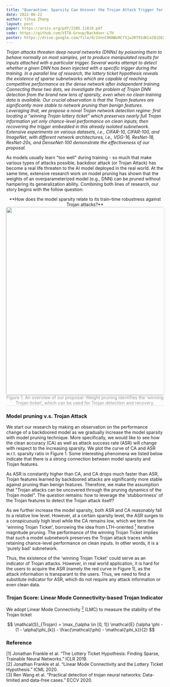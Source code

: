 ```yaml
---
title: "Quarantine: Sparsity Can Uncover the Trojan Attack Trigger for Free"
date: 2022-06-22
author: Yihua Zhang
layout: post
paper: https://arxiv.org/pdf/2205.11819.pdf
code: https://github.com/VITA-Group/Backdoor-LTH
poster: https://drive.google.com/file/d/1VnnC06NBoRCfSjw2RT91dKCeZ8iDEXCY/view?usp=sharing
---
```


_Trojan attacks threaten deep neural networks (DNNs) by poisoning them to behave normally on most samples, yet to produce manipulated results for inputs attached with a particular trigger. Several works attempt to detect whether a given DNN has been injected with a specific trigger during the training. In a parallel line of research, the lottery ticket hypothesis reveals the existence of sparse subnetworks which are capable of reaching competitive performance as the dense network after independent training. Connecting these two dots, we investigate the problem of Trojan DNN detection from the brand new lens of sparsity, even when no clean training data is available. Our crucial observation is that the Trojan features are significantly more stable to network pruning than benign features. Leveraging that, we propose a novel Trojan network detection regime: first locating a “winning Trojan lottery ticket” which preserves nearly full Trojan information yet only chance-level performance on clean inputs; then recovering the trigger embedded in this already isolated subnetwork. Extensive experiments on various datasets, i.e., CIFAR-10, CIFAR-100, and ImageNet, with different network architectures, i.e., VGG-16, ResNet-18, ResNet-20s, and DenseNet-100 demonstrate the effectiveness of our proposal._

As models usually learn "too well" during training - so much that make various types of attacks possible, backdoor attack (or Trojan Attack) has become a real life threaten to the AI model deployed in the real world. At the same time, extensive research work on model pruning has shown that the weights of an overparameterized model (e.g., DNN) can be pruned without hampering its generalization ability. Combining both lines of research, our story begins with the follow question:

<center>
**How does the model sparsity relate to its train-time robustness against Trojan attacks?**
</center>

<center>
    <img style="border-radius: 0.3125em;
    box-shadow: 0 2px 4px 0 rgba(34,36,38,.12),0 2px 10px 0 rgba(34,36,38,.08);" 
    src="{{ site.url }}{{ site.baseurl }}/images/postpic/backdoor_cvpr22/overview.png" width="600">
    <br>
    <div style="color:orange; border-bottom: 1px solid #d9d9d9;
    display: inline-block;
    color: #999; font-size:18px；
    padding: 2px;">Figure 1. An overview of our proposal: Weight pruning identifies the ‘winning Trojan ticket’, which can be used for Trojan detection and recovery.</div>
</center>

### Model pruning v.s. Trojan Attack

We start our research by making an observation on the performance change of a backdoored model as we gradually increase the model sparsity with model pruning technique. More specifically, we would like to see how the clean accuracy (CA) as well as attack success rate (ASR) will change with respect to the increasing sparsity. We plot the curve of CA and ASR w.r.t. sparsity ratio in Figure 1. Some interesting phenomena we listed below indicate that there is a strong connection between model sparsity and Trojan features.

As ASR is constantly higher than CA, and CA drops much faster than ASR, Trojan features learned by backdoored attacks are significantly more stable against pruning than benign features. Therefore, we make the assumption that "Trojan attacks can be uncovered through the pruning dynamics of the Trojan model". The question remains: how to leverage the 'stubbornness' of the Trojan features to detect the Trojan attack itself?

As we further increase the model sparsity, both ASR and CA reasonably fall to a relative low level. However, at a certain sparsity level, the ASR surges to a conspicuously high level while the CA remains low, which we term the 'winning Trojan Ticket', borrowing the idea from LTH-oriented [<sup>1</sup>](#refer-anchor-1) iterative magnitude pruning. The performance of the winning Trojan Ticket implies that such a model subnetwork preserves the Trojan attack traces while retaining chance-level performance on clean inputs. In other words, it is a 'purely bad' subnetwork.

Thus, the existence of the 'winning Trojan Ticket' could serve as an indicator of Trojan attacks. However, in real world application, it is hard for the users to acquire the ASR (namely the red curve in Figure 1), as the attack information is transparant to the users. Thus, we need to find a substitute indicator for ASR, which do not require any attack information or even clean data.

### Trojan Score: Linear Mode Connectivity-based Trojan Indicator

We adopt Linear Mode Connectivity [<sup>2</sup>](#refer-anchor-2) (LMC) to measure the stability of the Trojan ticket

$$
	\mathcal{S}_{Trojan} = \max_{\alpha \in [0, 1]} \mathcal{E} (\alpha \phi - (1 - \alpha)\phi_{k}) - \frac{\mathcal{\phi} - \mathcal{\phi_k}}{2}
$$



### Reference

<div id="refer-anchor-1"></div> [1] Jonathan Frankle et al. “The Lottery Ticket Hypothesis: Finding Sparse, Trainable Neural Networks.” ICLR 2019. 

<div id="refer-anchor-2"></div> [2] Jonathan Frankle et al. “Linear Mode Connectivity and the Lottery Ticket Hypothesis.” ICML 2020.

<div id="refer-anchor-3"></div> [3] Ren Wang et al. “Practical detection of trojan neural networks: Data-limited and data-free cases.” ECCV 2020.


